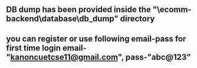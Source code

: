 ## DB dump has been provided inside the "\ecomm-backend\database\db_dump" directory
## you can register or use following email-pass for first time login email-"kanoncuetcse11@gmail.com", pass-"abc@123"

